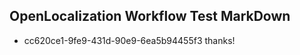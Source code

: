 ## OpenLocalization Workflow Test MarkDown
* cc620ce1-9fe9-431d-90e9-6ea5b94455f3 thanks!

<!--HONumber=Oct16_HO4-->


